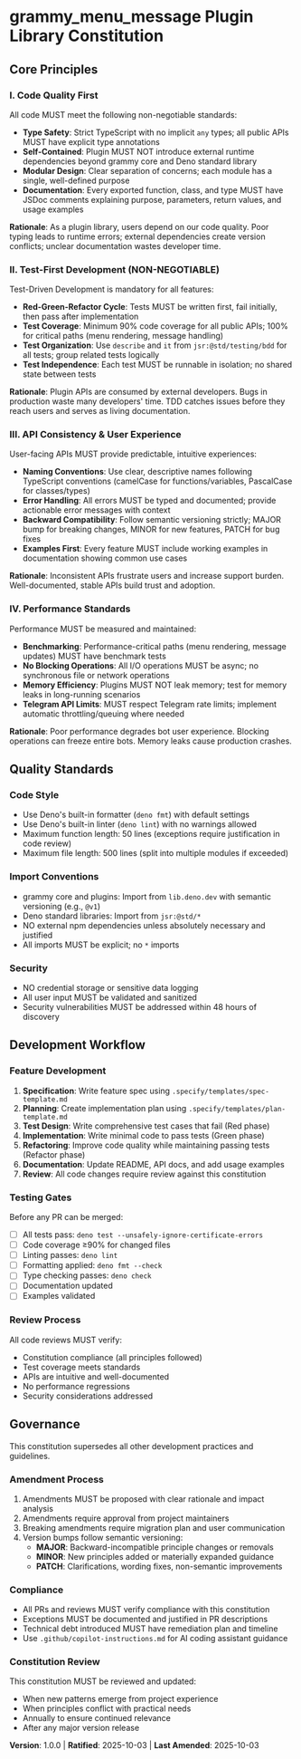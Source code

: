 <!--
Sync Impact Report:
Version: 1.0.0 (Initial Constitution)
Modified Principles: N/A (Initial creation)
Added Sections:
  - Core Principles (Code Quality, Test-First Development, API Consistency, Performance Standards)
  - Quality Standards
  - Development Workflow
  - Governance
Removed Sections: N/A
Templates Status:
  ✅ plan-template.md - Constitution Check section will reference these principles
  ✅ spec-template.md - Requirements will align with quality and testing standards
  ✅ tasks-template.md - Task categories aligned with TDD and quality gates
Follow-up TODOs: None
-->

# grammy_menu_message Plugin Library Constitution

## Core Principles

### I. Code Quality First
All code MUST meet the following non-negotiable standards:
- **Type Safety**: Strict TypeScript with no implicit `any` types; all public APIs MUST have explicit type annotations
- **Self-Contained**: Plugin MUST NOT introduce external runtime dependencies beyond grammy core and Deno standard library
- **Modular Design**: Clear separation of concerns; each module has a single, well-defined purpose
- **Documentation**: Every exported function, class, and type MUST have JSDoc comments explaining purpose, parameters, return values, and usage examples

**Rationale**: As a plugin library, users depend on our code quality. Poor typing leads to runtime errors; external dependencies create version conflicts; unclear documentation wastes developer time.

### II. Test-First Development (NON-NEGOTIABLE)
Test-Driven Development is mandatory for all features:
- **Red-Green-Refactor Cycle**: Tests MUST be written first, fail initially, then pass after implementation
- **Test Coverage**: Minimum 90% code coverage for all public APIs; 100% for critical paths (menu rendering, message handling)
- **Test Organization**: Use `describe` and `it` from `jsr:@std/testing/bdd` for all tests; group related tests logically
- **Test Independence**: Each test MUST be runnable in isolation; no shared state between tests

**Rationale**: Plugin APIs are consumed by external developers. Bugs in production waste many developers' time. TDD catches issues before they reach users and serves as living documentation.

### III. API Consistency & User Experience
User-facing APIs MUST provide predictable, intuitive experiences:
- **Naming Conventions**: Use clear, descriptive names following TypeScript conventions (camelCase for functions/variables, PascalCase for classes/types)
- **Error Handling**: All errors MUST be typed and documented; provide actionable error messages with context
- **Backward Compatibility**: Follow semantic versioning strictly; MAJOR bump for breaking changes, MINOR for new features, PATCH for bug fixes
- **Examples First**: Every feature MUST include working examples in documentation showing common use cases

**Rationale**: Inconsistent APIs frustrate users and increase support burden. Well-documented, stable APIs build trust and adoption.

### IV. Performance Standards
Performance MUST be measured and maintained:
- **Benchmarking**: Performance-critical paths (menu rendering, message updates) MUST have benchmark tests
- **No Blocking Operations**: All I/O operations MUST be async; no synchronous file or network operations
- **Memory Efficiency**: Plugins MUST NOT leak memory; test for memory leaks in long-running scenarios
- **Telegram API Limits**: MUST respect Telegram rate limits; implement automatic throttling/queuing where needed

**Rationale**: Poor performance degrades bot user experience. Blocking operations can freeze entire bots. Memory leaks cause production crashes.

## Quality Standards

### Code Style
- Use Deno's built-in formatter (`deno fmt`) with default settings
- Use Deno's built-in linter (`deno lint`) with no warnings allowed
- Maximum function length: 50 lines (exceptions require justification in code review)
- Maximum file length: 500 lines (split into multiple modules if exceeded)

### Import Conventions
- grammy core and plugins: Import from `lib.deno.dev` with semantic versioning (e.g., `@v1`)
- Deno standard libraries: Import from `jsr:@std/*`
- NO external npm dependencies unless absolutely necessary and justified
- All imports MUST be explicit; no `*` imports

### Security
- NO credential storage or sensitive data logging
- All user input MUST be validated and sanitized
- Security vulnerabilities MUST be addressed within 48 hours of discovery

## Development Workflow

### Feature Development
1. **Specification**: Write feature spec using `.specify/templates/spec-template.md`
2. **Planning**: Create implementation plan using `.specify/templates/plan-template.md`
3. **Test Design**: Write comprehensive test cases that fail (Red phase)
4. **Implementation**: Write minimal code to pass tests (Green phase)
5. **Refactoring**: Improve code quality while maintaining passing tests (Refactor phase)
6. **Documentation**: Update README, API docs, and add usage examples
7. **Review**: All code changes require review against this constitution

### Testing Gates
Before any PR can be merged:
- [ ] All tests pass: `deno test --unsafely-ignore-certificate-errors`
- [ ] Code coverage ≥90% for changed files
- [ ] Linting passes: `deno lint`
- [ ] Formatting applied: `deno fmt --check`
- [ ] Type checking passes: `deno check`
- [ ] Documentation updated
- [ ] Examples validated

### Review Process
All code reviews MUST verify:
- Constitution compliance (all principles followed)
- Test coverage meets standards
- APIs are intuitive and well-documented
- No performance regressions
- Security considerations addressed

## Governance

This constitution supersedes all other development practices and guidelines.

### Amendment Process
1. Amendments MUST be proposed with clear rationale and impact analysis
2. Amendments require approval from project maintainers
3. Breaking amendments require migration plan and user communication
4. Version bumps follow semantic versioning:
   - **MAJOR**: Backward-incompatible principle changes or removals
   - **MINOR**: New principles added or materially expanded guidance
   - **PATCH**: Clarifications, wording fixes, non-semantic improvements

### Compliance
- All PRs and reviews MUST verify compliance with this constitution
- Exceptions MUST be documented and justified in PR descriptions
- Technical debt introduced MUST have remediation plan and timeline
- Use `.github/copilot-instructions.md` for AI coding assistant guidance

### Constitution Review
This constitution MUST be reviewed and updated:
- When new patterns emerge from project experience
- When principles conflict with practical needs
- Annually to ensure continued relevance
- After any major version release

**Version**: 1.0.0 | **Ratified**: 2025-10-03 | **Last Amended**: 2025-10-03